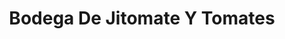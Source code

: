 ---
title: "Bodega De Jitomate Y Tomates"
url: /toluca-de-lerdo/bodega-de-jitomate-y-tomates/
shop: frutería
---
